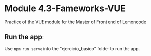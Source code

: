 # Module 4.3-Fameworks-VUE
Practice of the VUE module for the Master of Front end of Lemoncode

## Run the app: 
Use `npm run serve` into the "ejercicio_basico" folder to run the app. 